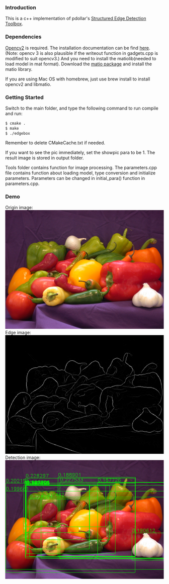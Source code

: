 

### Introduction

This is a c++ implementation of pdollar's [Structured Edge Detection Toolbox](https://github.com/pdollar/edges).

### Dependencies

[Opencv2](http://opencv.org/downloads.html)
 is required. The installation documentation can be find [here](http://docs.opencv.org/2.4/doc/tutorials/introduction/table_of_content_introduction/table_of_content_introduction.html).
 (Note: opencv 3 is also plausible if the writeout function in gadgets.cpp is modified to suit opencv3.)
And you need to install the matiolib(needed to load model in mat format). Download the [matio package](https://sourceforge.net/projects/matio/) and  install the matio library.

If you are using Mac OS with homebrew, just use brew install to install opencv2 and libmatio.


### Getting Started
Switch to the main folder, and type the following command to run compile and run:
```code:
$ cmake .
$ make
$ ./edgebox
```
Remember to delete CMakeCache.txt if needed.


If you want to see the pic immediately, set the showpic para to be 1.
The result image is stored in output folder.

Tools folder contains function for image processing.
The parameters.cpp file contains function about loading model, type conversion and initialize
parameters. Parameters can be changed in initial_para() function in parameters.cpp.

### Demo

Origin image: ![origin](./img/peppers.png)
Edge image: ![edge](./output/peppers_edges.png)
Detection image: ![detection](./output/peppers_result.png)
